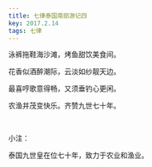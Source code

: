 ```yaml
---
title: 七律泰国南部游记四
key: 2017.2.14
tags: 七律
---
```


泳裤拖鞋海沙滩，烤鱼甜饮美食间。

花香似酒醉潮际，云淡如纱靓天边。

最喜哼歌意得畅，又须垂钓心更闲。

农渔并茂变快乐。齐赞九世七十年。

</br>

小注：

泰国九世皇在位七十年，致力于农业和渔业。

</br>

